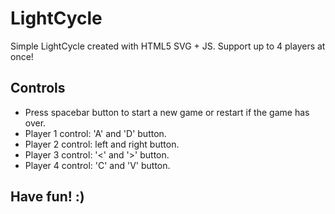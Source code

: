 # LightCycle
Simple LightCycle created with HTML5 SVG + JS. Support up to 4 players at once!

## Controls
* Press spacebar button to start a new game or restart if the game has over.
* Player 1 control: 'A' and 'D' button.
* Player 2 control: left and right button.
* Player 3 control: '<' and '>' button.
* Player 4 control: 'C' and 'V' button.

## Have fun! :)
